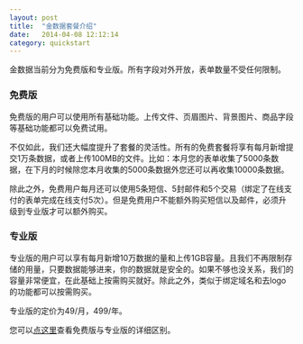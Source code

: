 ```yaml
---
layout: post
title:  "金数据套餐介绍"
date:   2014-04-08 12:12:14
category: quickstart
---
```


金数据当前分为免费版和专业版。所有字段对外开放，表单数量不受任何限制。

### 免费版
免费版的用户可以使用所有基础功能。上传文件、页眉图片、背景图片、商品字段等基础功能都可以免费试用。

不仅如此，我们还大幅度提升了套餐的灵活性。所有的免费套餐将享有每月新增提交1万条数据，或者上传100MB的文件。比如：本月您的表单收集了5000条数据，在下月的时候除您本月收集的5000条数据外您还可以再收集10000条数据。

除此之外，免费用户每月还可以使用5条短信、5封邮件和5个交易（绑定了在线支付的表单完成在线支付5次）。但是免费用户不能额外购买短信以及邮件，必须升级到专业版才可以额外购买。


### 专业版
专业版的用户可以享有每月新增10万数据的量和上传1GB容量。且我们不再限制存储的用量，只要数据能够进来，你的数据就是安全的。如果不够也没关系，我们的容量非常便宜，在此基础上按需购买就好。除此之外，类似于绑定域名和去logo的功能都可以按需购买。

专业版的定价为49/月，499/年。


您可以[点这里](http://help.jinshuju.net/articles/plans.html)查看免费版与专业版的详细区别。
